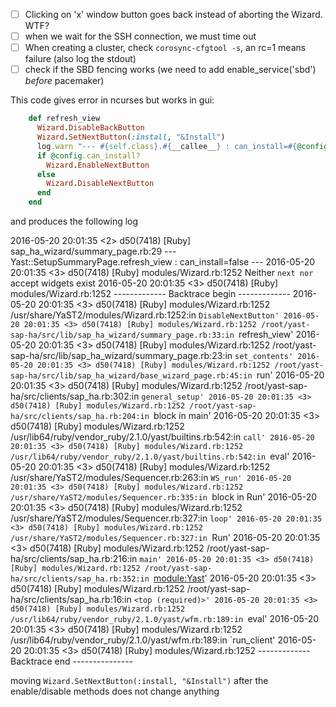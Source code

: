 - [ ] Clicking on 'x' window button goes back instead of aborting the Wizard. WTF?
- [ ] when we wait for the SSH connection, we must time out
- [ ] When creating a cluster, check `corosync-cfgtool -s`, an rc=1 means failure (also log the stdout)
- [ ] check if the SBD fencing works (we need to add enable_service('sbd') _before_ pacemaker)

This code gives error in ncurses but works in gui:

```ruby
    def refresh_view
      Wizard.DisableBackButton
      Wizard.SetNextButton(:install, "&Install")
      log.warn "--- #{self.class}.#{__callee__} : can_install=#{@config.can_install?.inspect} ---"
      if @config.can_install?
        Wizard.EnableNextButton
      else
        Wizard.DisableNextButton
      end
    end
```

and produces the following log

2016-05-20 20:01:35 <2> d50(7418) [Ruby] sap_ha_wizard/summary_page.rb:29 --- Yast::SetupSummaryPage.refresh_view : can_install=false ---
2016-05-20 20:01:35 <3> d50(7418) [Ruby] modules/Wizard.rb:1252 Neither `next nor `accept widgets exist
2016-05-20 20:01:35 <3> d50(7418) [Ruby] modules/Wizard.rb:1252 ------------- Backtrace begin -------------
2016-05-20 20:01:35 <3> d50(7418) [Ruby] modules/Wizard.rb:1252 /usr/share/YaST2/modules/Wizard.rb:1252:in `DisableNextButton'
2016-05-20 20:01:35 <3> d50(7418) [Ruby] modules/Wizard.rb:1252 /root/yast-sap-ha/src/lib/sap_ha_wizard/summary_page.rb:33:in `refresh_view'
2016-05-20 20:01:35 <3> d50(7418) [Ruby] modules/Wizard.rb:1252 /root/yast-sap-ha/src/lib/sap_ha_wizard/summary_page.rb:23:in `set_contents'
2016-05-20 20:01:35 <3> d50(7418) [Ruby] modules/Wizard.rb:1252 /root/yast-sap-ha/src/lib/sap_ha_wizard/base_wizard_page.rb:45:in `run'
2016-05-20 20:01:35 <3> d50(7418) [Ruby] modules/Wizard.rb:1252 /root/yast-sap-ha/src/clients/sap_ha.rb:302:in `general_setup'
2016-05-20 20:01:35 <3> d50(7418) [Ruby] modules/Wizard.rb:1252 /root/yast-sap-ha/src/clients/sap_ha.rb:204:in `block in main'
2016-05-20 20:01:35 <3> d50(7418) [Ruby] modules/Wizard.rb:1252 /usr/lib64/ruby/vendor_ruby/2.1.0/yast/builtins.rb:542:in `call'
2016-05-20 20:01:35 <3> d50(7418) [Ruby] modules/Wizard.rb:1252 /usr/lib64/ruby/vendor_ruby/2.1.0/yast/builtins.rb:542:in `eval'
2016-05-20 20:01:35 <3> d50(7418) [Ruby] modules/Wizard.rb:1252 /usr/share/YaST2/modules/Sequencer.rb:263:in `WS_run'
2016-05-20 20:01:35 <3> d50(7418) [Ruby] modules/Wizard.rb:1252 /usr/share/YaST2/modules/Sequencer.rb:335:in `block in Run'
2016-05-20 20:01:35 <3> d50(7418) [Ruby] modules/Wizard.rb:1252 /usr/share/YaST2/modules/Sequencer.rb:327:in `loop'
2016-05-20 20:01:35 <3> d50(7418) [Ruby] modules/Wizard.rb:1252 /usr/share/YaST2/modules/Sequencer.rb:327:in `Run'
2016-05-20 20:01:35 <3> d50(7418) [Ruby] modules/Wizard.rb:1252 /root/yast-sap-ha/src/clients/sap_ha.rb:216:in `main'
2016-05-20 20:01:35 <3> d50(7418) [Ruby] modules/Wizard.rb:1252 /root/yast-sap-ha/src/clients/sap_ha.rb:352:in `<module:Yast>'
2016-05-20 20:01:35 <3> d50(7418) [Ruby] modules/Wizard.rb:1252 /root/yast-sap-ha/src/clients/sap_ha.rb:16:in `<top (required)>'
2016-05-20 20:01:35 <3> d50(7418) [Ruby] modules/Wizard.rb:1252 /usr/lib64/ruby/vendor_ruby/2.1.0/yast/wfm.rb:189:in `eval'
2016-05-20 20:01:35 <3> d50(7418) [Ruby] modules/Wizard.rb:1252 /usr/lib64/ruby/vendor_ruby/2.1.0/yast/wfm.rb:189:in `run_client'
2016-05-20 20:01:35 <3> d50(7418) [Ruby] modules/Wizard.rb:1252 ------------- Backtrace end ---------------


moving `Wizard.SetNextButton(:install, "&Install")` after the enable/disable methods does not change anything